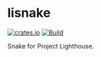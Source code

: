 # lisnake

[![crates.io](https://img.shields.io/crates/v/lisnake)](https://crates.io/crates/lisnake)
[![Build](https://github.com/fwcd/lisnake/actions/workflows/build.yml/badge.svg)](https://github.com/fwcd/lisnake/actions/workflows/build.yml)

Snake for Project Lighthouse.
